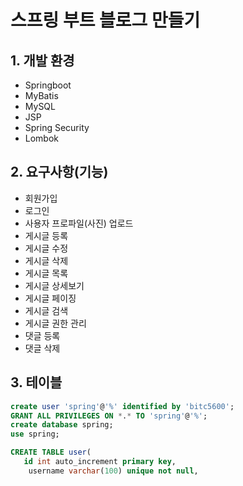 # 스프링 부트 블로그 만들기

## 1. 개발 환경

- Springboot
- MyBatis
- MySQL
- JSP
- Spring Security
- Lombok

## 2. 요구사항(기능)

- 회원가입
- 로그인
- 사용자 프로파일(사진) 업로드
- 게시글 등록
- 게시글 수정
- 게시글 삭제
- 게시글 목록
- 게시글 상세보기
- 게시글 페이징
- 게시글 검색
- 게시글 권한 관리
- 댓글 등록
- 댓글 삭제

## 3. 테이블

```sql
create user 'spring'@'%' identified by 'bitc5600';
GRANT ALL PRIVILEGES ON *.* TO 'spring'@'%';
create database spring;
use spring;
```

```sql
CREATE TABLE user(
   id int auto_increment primary key,
    username varchar(100) unique not null,
```
